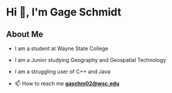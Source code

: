 # Hi 👋, I'm Gage Schmidt
## About Me

- I am a student at Wayne State College

- I am a Junior studying Geography and Geospatial Technology

- I am a struggling user of C++ and Java

- 📫 How to reach me **gaschm02@wsc.edu**




